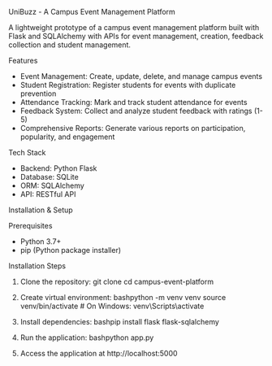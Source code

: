 UniBuzz - A Campus Event Management Platform

A lightweight prototype of a campus event management platform built with Flask and SQLAlchemy with APIs for event management, creation, feedback collection and student management.

Features
- Event Management: Create, update, delete, and manage campus events
- Student Registration: Register students for events with duplicate prevention
- Attendance Tracking: Mark and track student attendance for events
- Feedback System: Collect and analyze student feedback with ratings (1-5)
- Comprehensive Reports: Generate various reports on participation, popularity, and engagement

Tech Stack
- Backend: Python Flask
- Database: SQLite
- ORM: SQLAlchemy
- API: RESTful API

Installation & Setup

Prerequisites
- Python 3.7+
- pip (Python package installer)

Installation Steps
1. Clone the repository:
   git clone <repository-url>
   cd campus-event-platform

2. Create virtual environment:
bashpython -m venv venv
source venv/bin/activate  # On Windows: venv\Scripts\activate

3. Install dependencies:
bashpip install flask flask-sqlalchemy

4. Run the application:
bashpython app.py

5. Access the application at http://localhost:5000

